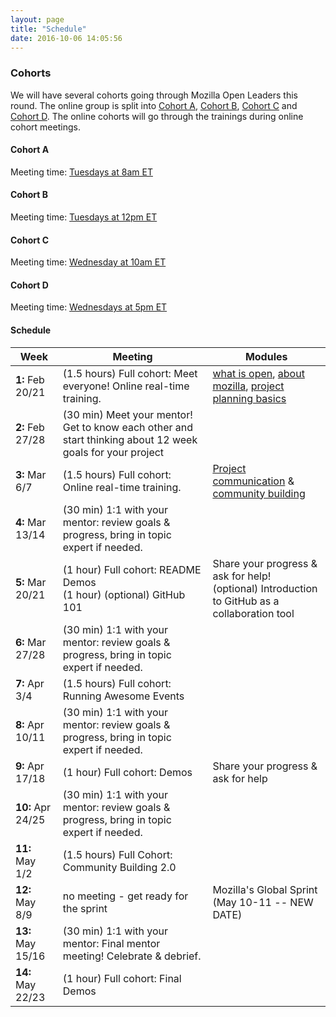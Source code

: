 ```yaml
---
layout: page
title: "Schedule"
date: 2016-10-06 14:05:56
---
```


### Cohorts

We will have several cohorts going through Mozilla Open Leaders this round. The online group is split into [Cohort A](#cohort-a), [Cohort B](#cohort-b), [Cohort C](#cohort-c) and [Cohort D](#cohort-d). The online cohorts will go through the trainings during online cohort meetings.

#### Cohort A
Meeting time: [Tuesdays at 8am ET](http://arewemeetingyet.com/Toronto/2018-01-09/08:00/w/Mozilla%20Open%20Leaders%20-%20Option%20A)

#### Cohort B
Meeting time: [Tuesdays at 12pm ET](http://arewemeetingyet.com/Toronto/2018-01-09/12:00/w/Mozilla%20Open%20Leaders%20-%20Option%20B)

#### Cohort C
Meeting time: [Wednesday at 10am ET](http://arewemeetingyet.com/Toronto/2018-01-10/10:00/w/Mozilla%20Open%20Leaders%20-%20Option%20C)

#### Cohort D
Meeting time: [Wednesdays at 5pm ET](http://arewemeetingyet.com/Toronto/2018-01-10/17:00/w/Mozilla%20Open%20Leaders%20-%20Option%20D)


#### Schedule

Week | Meeting | Modules
--- | --- | ---
<b>1:</b> Feb 20/21 | (1.5 hours) Full cohort: Meet everyone! Online real-time training. | [what is open](https://mozilla.github.io/open-leadership-training-series/articles/introduction-to-open-leadership/introduction-to-working-open/), [about mozilla](https://mozilla.github.io/open-leadership-training-series/articles/introduction-to-open-leadership/getting-to-know-mozilla-and-the-leadership-network/), [project planning basics](https://mozilla.github.io/open-leadership-training-series/articles/opening-your-project/)
<b>2:</b> Feb 27/28 | (30 min) Meet your mentor! Get to know each other and start thinking about 12 week goals for your project |
<b>3:</b> Mar 6/7 | (1.5 hours) Full cohort: Online real-time training. | [Project communication](https://mozilla.github.io/open-leadership-training-series/articles/opening-your-project/write-a-great-project-readme/) & [community building](https://mozilla.github.io/open-leadership-training-series/articles/building-communities-of-contributors/)
<b>4:</b> Mar 13/14 | (30 min) 1:1 with your mentor: review goals & progress, bring in topic expert if needed. |
<b>5:</b> Mar 20/21 | (1 hour) Full cohort: README Demos <br />(1 hour) (optional) GitHub 101 | Share your progress & ask for help! <br /> (optional) Introduction to GitHub as a collaboration tool
<b>6:</b> Mar 27/28 | (30 min) 1:1 with your mentor: review goals & progress, bring in topic expert if needed. |
<b>7:</b> Apr 3/4  | (1.5 hours) Full cohort: Running Awesome Events |
<b>8:</b> Apr 10/11  | (30 min) 1:1 with your mentor: review goals & progress, bring in topic expert if needed. |
<b>9:</b> Apr 17/18 | (1 hour) Full cohort: Demos | Share your progress & ask for help
<b>10:</b> Apr 24/25  | (30 min) 1:1 with your mentor: review goals & progress, bring in topic expert if needed. |
<b>11:</b> May 1/2 |  (1.5 hours) Full Cohort: Community Building 2.0 |
<b>12:</b> May 8/9 | no meeting - get ready for the sprint | Mozilla's Global Sprint (May 10-11 -- NEW DATE)
<b>13:</b> May 15/16 | (30 min) 1:1 with your mentor: Final mentor meeting! Celebrate & debrief. |
<b>14:</b> May 22/23 | (1 hour) Full cohort: Final Demos |
